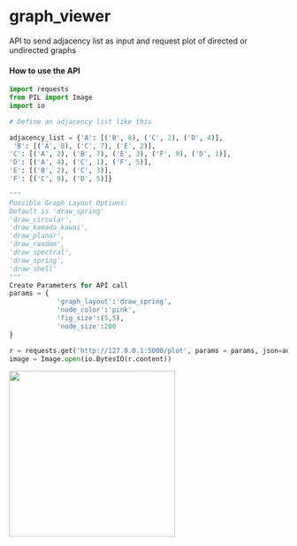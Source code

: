 # graph_viewer
API to send adjacency list as input and request plot of directed or undirected graphs

#### How to use the API ####
```python
import requests
from PIL import Image
import io

# Define an adjacency list like this

adjacency_list = {'A': [('B', 8), ('C', 2), ('D', 4)],
 'B': [('A', 8), ('C', 7), ('E', 2)], 
'C': [('A', 2), ('B', 7), ('E', 3), ('F', 9), ('D', 1)], 
'D': [('A', 4), ('C', 1), ('F', 5)], 
'E': [('B', 2), ('C', 3)], 
'F': [('C', 9), ('D', 5)]}

"""
Possible Graph Layout Options:
Default is 'draw_spring' 
'draw_circular', 
'draw_kamada_kawai', 
'draw_planar', 
'draw_random', 
'draw_spectral', 
'draw_spring', 
'draw_shell'
"""
Create Parameters for API call
params = {
            'graph_layout':'draw_spring', 
            'node_color':'pink', 
            'fig_size':(5,5), 
            'node_size':200
}

r = requests.get('http://127.0.0.1:5000/plot', params = params, json=adjacency_list)
image = Image.open(io.BytesIO(r.content))
```
<img src="https://user-images.githubusercontent.com/11437477/194770692-49910dde-4341-4421-ad30-bb29c1390e59.png" width="300" height="300">



